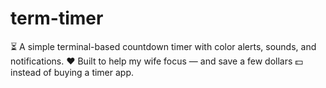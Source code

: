 # term-timer
⏳ A simple terminal-based countdown timer with color alerts, sounds, and notifications. ❤️ Built to help my wife focus — and save a few dollars 💵 instead of buying a timer app.
